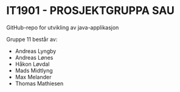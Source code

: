 IT1901 - PROSJEKTGRUPPA SAU
===========================

GitHub-repo for utvikling av java-applikasjon

Gruppe 11 består av:

  * Andreas Lyngby
  * Andreas Lønes
  * Håkon Løvdal
  * Mads Midtlyng
  * Max Melander
  * Thomas Mathiesen

